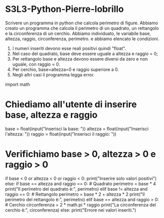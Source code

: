 # S3L3-Python-Pierre-lobrillo
Scrivere un programma in python che calcola perimetro di figure.
Abbiamo creato un programma che calcola il perimetro di un quadrato, un rettangolo e la circonferenza di un cerchio.
Abbiamo individuato, le variabile base, altezza,  raggio, circonferenza, perimetro. e abbiamo elencato le condizioni.
1) I numeri inseriti devono esse reali positivi quindi "float".
2) Nel caso del quadrato, base deve essere uguale a altezza e raggio = 0;
3) Per rettangolo base e altezza devono essere diversi da zero e non uguale, con raggio = 0.
4) Per cerchio, base=altezza=0 e raggio superiore a 0.
5) Negli altri casi il programma legga error. 

import math

# Chiediamo all'utente di inserire base, altezza e raggio
base = float(input("Inserisci la base: "))
altezza = float(input("Inserisci l'altezza: "))
raggio = float(input("Inserisci il raggio: "))

# Verifichiamo base > 0, altezza > 0 e raggio > 0
if base < 0 or altezza < 0 or raggio < 0:
    print("Inserire solo valori positivi")
else:
    if base == altezza and raggio == 0:
        # Quadrato
        perimetro = base * 4
        print("Il perimetro del quadrato è:", perimetro)
    elif base != altezza and raggio == 0:
        # Rettangolo
        perimetro = base * 2 + altezza * 2
        print("Il perimetro del rettangolo è:", perimetro)
    elif base == altezza and raggio > 0:
        # Cerchio
        circonferenza = 2 * math.pi * raggio
        print("La circonferenza del cerchio è:", circonferenza)
    else:
        print("Errore nei valori inseriti.")
